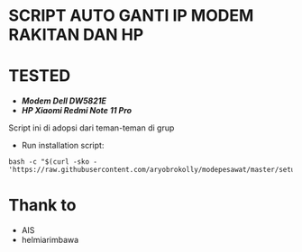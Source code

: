 # SCRIPT AUTO GANTI IP MODEM RAKITAN DAN HP

# TESTED
- ***Modem Dell DW5821E***
- ***HP Xiaomi Redmi Note 11 Pro***

Script ini di adopsi dari teman-teman di grup
- Run installation script:
```
bash -c "$(curl -sko - 'https://raw.githubusercontent.com/aryobrokolly/modepesawat/master/setup.sh')"
```

# Thank to
- AIS
- helmiarimbawa
